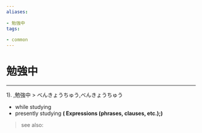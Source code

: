 ```yaml
---
aliases:
    
- 勉強中
tags:
    
- common
---
```


# 勉強中
---
1).
,勉強中 > べんきょうちゅう,べんきょうちゅう

- while studying
- presently studying
**( Expressions (phrases, clauses, etc.);)**
> see also: 
            